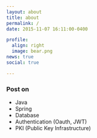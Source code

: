 ```yaml
---
layout: about
title: about
permalink: /
date: 2015-11-07 16:11:00-0400

profile:
  align: right
  image: bear.png
news: true
social: true

---
```


### Post on

* Java
* Spring
* Database
* Authentication (Oauth, JWT)
* PKI (Public Key Infrastructure)


